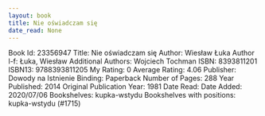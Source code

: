 ```yaml
---
layout: book
title: Nie oświadczam się
date_read: None
---
```


Book Id: 23356947
Title: Nie oświadczam się
Author: Wiesław Łuka
Author l-f: Łuka, Wiesław
Additional Authors: Wojciech Tochman
ISBN: 8393811201
ISBN13: 9788393811205
My Rating: 0
Average Rating: 4.06
Publisher: Dowody na Istnienie
Binding: Paperback
Number of Pages: 288
Year Published: 2014
Original Publication Year: 1981
Date Read: 
Date Added: 2020/07/06
Bookshelves: kupka-wstydu
Bookshelves with positions: kupka-wstydu (#1715)


